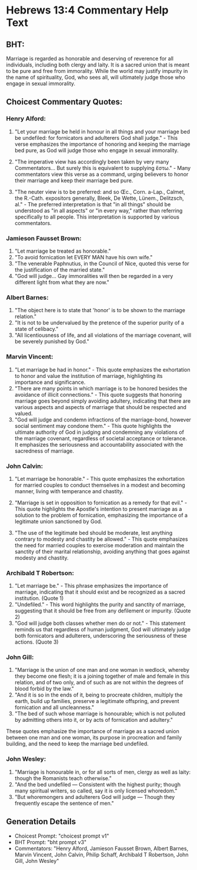 # Hebrews 13:4 Commentary Help Text

## BHT:
Marriage is regarded as honorable and deserving of reverence for all individuals, including both clergy and laity. It is a sacred union that is meant to be pure and free from immorality. While the world may justify impurity in the name of spirituality, God, who sees all, will ultimately judge those who engage in sexual immorality.

## Choicest Commentary Quotes:
### Henry Alford:
1. "Let your marriage be held in honour in all things and your marriage bed be undefiled: for fornicators and adulterers God shall judge." - This verse emphasizes the importance of honoring and keeping the marriage bed pure, as God will judge those who engage in sexual immorality.

2. "The imperative view has accordingly been taken by very many Commentators... But surely this is equivalent to supplying ἔστω." - Many commentators view this verse as a command, urging believers to honor their marriage and keep their marriage bed pure.

3. "The neuter view is to be preferred: and so Œc., Corn. a-Lap., Calmet, the R.-Cath. expositors generally, Bleek, De Wette, Lünem., Delitzsch, al." - The preferred interpretation is that "in all things" should be understood as "in all aspects" or "in every way," rather than referring specifically to all people. This interpretation is supported by various commentators.

### Jamieson Fausset Brown:
1. "Let marriage be treated as honorable."
2. "To avoid fornication let EVERY MAN have his own wife."
3. "The venerable Paphnutius, in the Council of Nice, quoted this verse for the justification of the married state."
4. "God will judge... Gay immoralities will then be regarded in a very different light from what they are now."

### Albert Barnes:
1. "The object here is to state that 'honor' is to be shown to the marriage relation."
2. "It is not to be undervalued by the pretence of the superior purity of a state of celibacy."
3. "All licentiousness of life, and all violations of the marriage covenant, will be severely punished by God."

### Marvin Vincent:
1. "Let marriage be had in honor." - This quote emphasizes the exhortation to honor and value the institution of marriage, highlighting its importance and significance.
2. "There are many points in which marriage is to be honored besides the avoidance of illicit connections." - This quote suggests that honoring marriage goes beyond simply avoiding adultery, indicating that there are various aspects and aspects of marriage that should be respected and valued.
3. "God will judge and condemn infractions of the marriage-bond, however social sentiment may condone them." - This quote highlights the ultimate authority of God in judging and condemning any violations of the marriage covenant, regardless of societal acceptance or tolerance. It emphasizes the seriousness and accountability associated with the sacredness of marriage.

### John Calvin:
1. "Let marriage be honorable." - This quote emphasizes the exhortation for married couples to conduct themselves in a modest and becoming manner, living with temperance and chastity.

2. "Marriage is set in opposition to fornication as a remedy for that evil." - This quote highlights the Apostle's intention to present marriage as a solution to the problem of fornication, emphasizing the importance of a legitimate union sanctioned by God.

3. "The use of the legitimate bed should be moderate, lest anything contrary to modesty and chastity be allowed." - This quote emphasizes the need for married couples to exercise moderation and maintain the sanctity of their marital relationship, avoiding anything that goes against modesty and chastity.

### Archibald T Robertson:
1. "Let marriage be." - This phrase emphasizes the importance of marriage, indicating that it should exist and be recognized as a sacred institution. (Quote 1)
2. "Undefiled." - This word highlights the purity and sanctity of marriage, suggesting that it should be free from any defilement or impurity. (Quote 2)
3. "God will judge both classes whether men do or not." - This statement reminds us that regardless of human judgment, God will ultimately judge both fornicators and adulterers, underscoring the seriousness of these actions. (Quote 3)

### John Gill:
1. "Marriage is the union of one man and one woman in wedlock, whereby they become one flesh; it is a joining together of male and female in this relation, and of two only, and of such as are not within the degrees of blood forbid by the law." 
2. "And it is so in the ends of it, being to procreate children, multiply the earth, build up families, preserve a legitimate offspring, and prevent fornication and all uncleanness."
3. "The bed of such whose marriage is honourable; which is not polluted by admitting others into it, or by acts of fornication and adultery."

These quotes emphasize the importance of marriage as a sacred union between one man and one woman, its purpose in procreation and family building, and the need to keep the marriage bed undefiled.

### John Wesley:
1. "Marriage is honourable in, or for all sorts of men, clergy as well as laity: though the Romanists teach otherwise."
2. "And the bed undefiled — Consistent with the highest purity; though many spiritual writers, so called, say it is only licensed whoredom."
3. "But whoremongers and adulterers God will judge — Though they frequently escape the sentence of men."


## Generation Details
- Choicest Prompt: "choicest prompt v1"
- BHT Prompt: "bht prompt v3"
- Commentators: "Henry Alford, Jamieson Fausset Brown, Albert Barnes, Marvin Vincent, John Calvin, Philip Schaff, Archibald T Robertson, John Gill, John Wesley"
